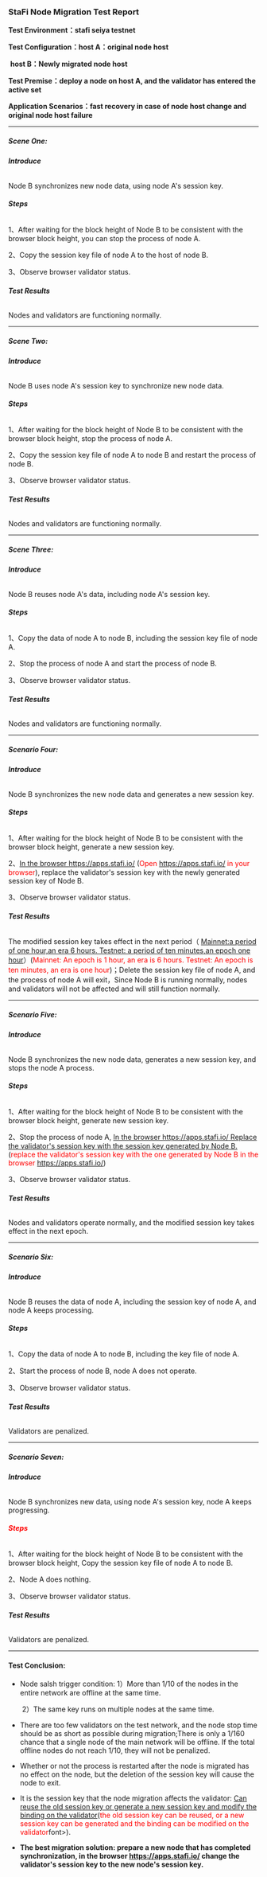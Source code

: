 ### StaFi Node Migration Test Report



**Test Environment：stafi seiya testnet**

**Test Configuration：host A：original node host**

​					**host B：Newly migrated node host**

**Test Premise：deploy a node on host A, and the validator has entered the active set**

**Application Scenarios：fast recovery in case of node host change and original node host failure**

----

##### **Scene One:**

###### **Introduce**

Node B synchronizes new node data, using node A's session key.

###### **Steps**

1、After waiting for the block height of Node B to be consistent with the browser block height, you can stop the process of node A.

2、Copy the session key file of node A to the host of node B.

3、Observe browser validator status.

###### **Test Results**

Nodes and validators are functioning normally.

----

##### **Scene Two:**

###### **Introduce**

Node B uses node A's session key to synchronize new node data.

###### **Steps**

1、After waiting for the block height of Node B to be consistent with the browser block height, stop the process of node A.

2、Copy the session key file of node A to node B and restart the process of node B.

3、Observe browser validator status.

###### **Test Results**

Nodes and validators are functioning normally.

----

##### **Scene Three:**

###### **Introduce**

Node B reuses node A's data, including node A's session key.

###### **Steps**

1、Copy the data of node A to node B, including the session key file of node A.

2、Stop the process of node A and start the process of node B.

3、Observe browser validator status.

###### **Test Results**

Nodes and validators are functioning normally.

----

##### **Scenario Four:**

###### **Introduce**

Node B synchronizes the new node data and generates a new session key.

###### **Steps**

1、After waiting for the block height of Node B to be consistent with the browser block height, generate a new session key.

2、<u>In the browser https://apps.stafi.io/</u> (<font color='red'>Open https://apps.stafi.io/ in your browser</font>), replace the validator's session key with the newly generated session key of Node B.

3、Observe browser validator status.

###### **Test Results**

The modified session key takes effect in the next period（ <u>Mainnet:a period of one hour,an era 6 hours. Testnet: a period of ten minutes,an epoch one hour</u>）(<font color='red'>Mainnet: An epoch is 1 hour, an era is 6 hours. Testnet: An epoch is ten minutes, an era is one hour</font>)；Delete the session key file of node A, and the process of node A will exit，Since Node B is running normally, nodes and validators will not be affected and will still function normally.

-----

##### **Scenario Five:**

###### **Introduce**

Node B synchronizes the new node data, generates a new session key, and stops the node A process.

###### **Steps**

1、After waiting for the block height of Node B to be consistent with the browser block height, generate new session key.

2、Stop the process of node A, <u>In the browser https://apps.stafi.io/ Replace the validator's session key with the session key generated by Node B.</u>(<font color='red'>replace the validator's session key with the one generated by Node B in the browser https://apps.stafi.io/</font>)

3、Observe browser validator status.

###### **Test Results**

Nodes and validators operate normally, and the modified session key takes effect in the next epoch.

---

##### **Scenario Six:**

###### **Introduce**

Node B reuses the data of node A, including the session key of node A, and node A keeps processing.

###### **Steps**

1、Copy the data of node A to node B, including the key file of node A.

2、Start the process of node B, node A does not operate.

3、Observe browser validator status.

###### **Test Results**

Validators are penalized.

-------

##### **Scenario Seven:**

###### **Introduce**

Node B synchronizes new data, using node A's session key, node A keeps progressing.

###### **<font color='red'>Steps</font>**

1、After waiting for the block height of Node B to be consistent with the browser block height, Copy the session key file of node A to node B.

2、Node A does nothing.

3、Observe browser validator status.

###### **Test Results**

Validators are penalized.

------

#### Test Conclusion:

- Node salsh trigger condition: 1）More than 1/10 of the nodes in the entire network are offline at the same time.

  ​									2）The same key runs on multiple nodes at the same time.

- There are too few validators on the test network, and the node stop time should be as short as possible during migration;There is only a 1/160 chance that a single node of the main network will be offline. If the total offline nodes do not reach 1/10, they will not be penalized.

- Whether or not the process is restarted after the node is migrated has no effect on the node, but the deletion of the session key will cause the node to exit.

- It is the session key that the node migration affects the validator: <u>Can reuse the old session key or generate a new session key and modify the binding on the validator</u>(<font color='red'>the old session key can be reused, or a new session key can be generated and the binding can be modified on the validator</font>font>).

- **The best migration solution: prepare a new node that has completed synchronization, in the browser https://apps.stafi.io/ change the validator's session key to the new node's session key.**

  

